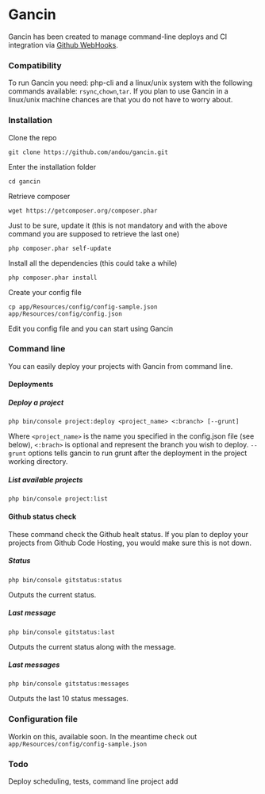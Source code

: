 Gancin
============
Gancin has been created to manage command-line deploys and CI integration via [Github WebHooks](https://developer.github.com/v3/repos/hooks/).


### Compatibility
To run Gancin you need: php-cli and a linux/unix system with the following commands available: `rsync`,`chown`,`tar`. If you plan to use Gancin in a linux/unix machine chances are that you do not have to worry about.
### Installation
Clone the repo
```
git clone https://github.com/andou/gancin.git
```
Enter the installation folder
```
cd gancin
```
Retrieve composer
```
wget https://getcomposer.org/composer.phar
```
Just to be sure, update it (this is not mandatory and with the above command you are supposed to retrieve the last one)
```
php composer.phar self-update
```
Install all the dependencies (this could take a while)
```
php composer.phar install
```
Create your config file
```
cp app/Resources/config/config-sample.json app/Resources/config/config.json
```
Edit you config file and you can start using Gancin

### Command line
You can easily deploy your projects with Gancin from command line.


#### Deployments


##### Deploy a project
```
php bin/console project:deploy <project_name> <:branch> [--grunt]
```
Where `<project_name>` is the name you specified in the config.json file (see below), `<:brach>` is optional and represent the branch you wish to deploy. `--grunt` options tells gancin to run grunt after the deployment in the project working directory.


##### List available projects
```
php bin/console project:list
```


#### Github status check
These command check the Github healt status. If you plan to deploy your projects from Github Code Hosting, you would make sure this is not down.


##### Status
```
php bin/console gitstatus:status
```
Outputs the current status.


##### Last message
```
php bin/console gitstatus:last
```
Outputs the current status along with the message.


##### Last messages
```
php bin/console gitstatus:messages
```
Outputs the last 10 status messages.
### Configuration file
Workin on this, available soon. In the meantime check out `app/Resources/config/config-sample.json`
### Todo
Deploy scheduling, tests, command line project add
